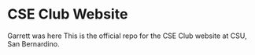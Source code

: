 # CSE Club Website
 Garrett was here
This is the official repo for the CSE Club website at CSU, San Bernardino.
